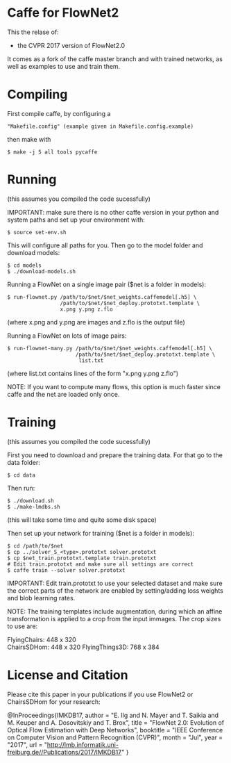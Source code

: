 Caffe for FlowNet2 
==================

This the relase of:
 - the CVPR 2017 version of FlowNet2.0

It comes as a fork of the caffe master branch and with trained networks,
as well as examples to use and train them.


Compiling
=========

First compile caffe, by configuring a

    "Makefile.config" (example given in Makefile.config.example)

then make with 

    $ make -j 5 all tools pycaffe 


Running 
=======

(this assumes you compiled the code sucessfully) 

IMPORTANT: make sure there is no other caffe version in your python and 
system paths and set up your environment with: 

    $ source set-env.sh 

This will configure all paths for you. Then go to the model folder 
and download models: 

    $ cd models 
    $ ./download-models.sh 
 
Running a FlowNet on a single image pair ($net is a folder in models): 

    $ run-flownet.py /path/to/$net/$net_weights.caffemodel[.h5] \
                     /path/to/$net/$net_deploy.prototxt.template \ 
                     x.png y.png z.flo 

(where x.png and y.png are images and z.flo is the output file) 

Running  a FlowNet on lots of image pairs: 

    $ run-flownet-many.py /path/to/$net/$net_weights.caffemodel[.h5] \ 
                          /path/to/$net/$net_deploy.prototxt.template \
                           list.txt 

(where list.txt contains lines of the form "x.png y.png z.flo") 

NOTE: If you want to compute many flows, this option is much faster since 
caffe and the net are loaded only once. 


Training
========

(this assumes you compiled the code sucessfully) 

First you need to download and prepare the training data. For that go to the data folder: 

    $ cd data 

Then run: 

    $ ./download.sh 
    $ ./make-lmdbs.sh 

(this will take some time and quite some disk space) 

Then set up your network for training ($net is a folder in models):
	
    $ cd /path/to/$net 
    $ cp ../solver_S_<type>.prototxt solver.prototxt 
    $ cp $net_train.prototxt.template train.prototxt 
    # Edit train.prototxt and make sure all settings are correct 
    $ caffe train --solver solver.prototxt 

IMPORTANT: Edit train.prototxt to use your selected dataset and 
make sure the correct parts of the network are enabled by setting/adding
loss weights and blob learning rates. 

NOTE: The training templates include augmentation, during which an affine 
transformation is applied to a crop from the input immages. The crop sizes to use are: 

FlyingChairs: 		448 x 320  
ChairsSDHom:		448 x 320 
FlyingThings3D:		768 x 384 


License and Citation
====================

Please cite this paper in your publications if you use FlowNet2 or ChairsSDHom for your research:

@InProceedings{IMKDB17,
  author       = "E. Ilg and N. Mayer and T. Saikia and M. Keuper and A. Dosovitskiy and T. Brox",
  title        = "FlowNet 2.0: Evolution of Optical Flow Estimation with Deep Networks",
  booktitle    = "IEEE Conference on Computer Vision and Pattern Recognition (CVPR)",
  month        = "Jul",
  year         = "2017",
  url          = "http://lmb.informatik.uni-freiburg.de//Publications/2017/IMKDB17"
}
